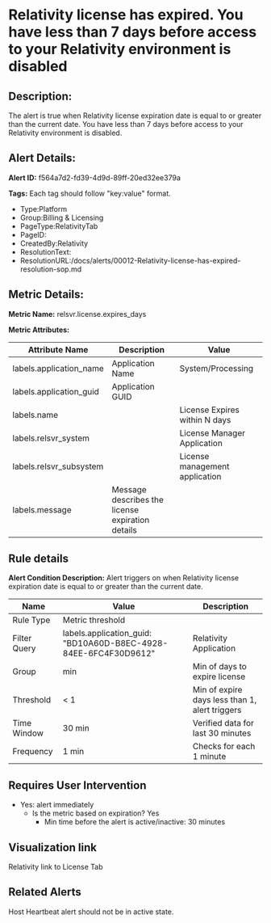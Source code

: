 # Relativity license has expired. You have less than 7 days before access to your Relativity environment is disabled

## Description: 
The alert is true when Relativity license expiration date is equal to or greater than the current date. You have less than 7 days before access to your Relativity environment is disabled.

## Alert Details:
**Alert ID:** f564a7d2-fd39-4d9d-89ff-20ed32ee379a

**Tags:**
Each tag should follow "key:value" format.

- Type:Platform
- Group:Billing & Licensing
- PageType:RelativityTab
- PageID:
- CreatedBy:Relativity
- ResolutionText:
- ResolutionURL:/docs/alerts/00012-Relativity-license-has-expired-resolution-sop.md

## Metric Details:
**Metric Name:** relsvr.license.expires_days

**Metric Attributes:**

|Attribute Name|Description|Value|
|-------|---|--|
|labels.application_name|Application Name|System/Processing|
|labels.application_guid|Application GUID||
|labels.name||License Expires within N days|
|labels.relsvr_system||License Manager Application|
|labels.relsvr_subsystem||License management application|
|labels.message|Message describes the license expiration details||

## Rule details
**Alert Condition Description:** Alert triggers on when  Relativity license expiration date is equal to or greater than the current date.

|Name|Value|Description|
|-|-|-|
|Rule Type| Metric threshold||
|Filter Query|labels.application_guid: "BD10A60D-B8EC-4928-84EE-6FC4F30D9612"|Relativity Application|
|Group| min| Min of days to expire license|
|Threshold| < 1| Min of expire days less than 1, alert triggers|
|Time Window| 30 min| Verified data for last 30 minutes|
|Frequency| 1 min|Checks for each 1 minute|

## Requires User Intervention
- Yes: alert immediately
  - Is the metric based on expiration? Yes
    - Min time before the alert is active/inactive: 30 minutes

## Visualization link
Relativity link to License Tab

## Related Alerts
Host Heartbeat alert should not be in active state.

